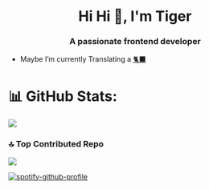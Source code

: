 <h1 align="center">Hi Hi 👋, I'm Tiger</h1>
<h3 align="center">A passionate frontend developer</h3>

- Maybe I’m currently Translating a [🐈‍⬛](https://github.com/lilrawry/docs)

# 📊 GitHub Stats:

![](https://github-readme-streak-stats.herokuapp.com/?user=lilrawry&theme=dark&hide_border=false)<br/>

### 🔝 Top Contributed Repo

![](https://github-contributor-stats.vercel.app/api?username=lilrawry&limit=5&theme=dracula&combine_all_yearly_contributions=true)

[![spotify-github-profile](https://spotify-github-profile.vercel.app/api/view?uid=zsshtwb3bs0eyf2hknvce8cqf&cover_image=true&theme=compact&show_offline=false&background_color=341c8d&interchange=false)](https://spotify-github-profile.vercel.app/api/view?uid=zsshtwb3bs0eyf2hknvce8cqf&redirect=true)
